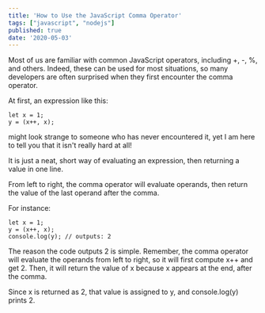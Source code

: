 ```yaml
---
title: 'How to Use the JavaScript Comma Operator'
tags: ["javascript", "nodejs"]
published: true
date: '2020-05-03'
---
```

Most of us are familiar with common JavaScript operators, including +, -, %, and others. Indeed, these can be used for most situations, so many developers are often surprised when they first encounter the comma operator.

At first, an expression like this:

```
let x = 1;
y = (x++, x);
```

might look strange to someone who has never encountered it, yet I am here to tell you that it isn't really hard at all!

It is just a neat, short way of evaluating an expression, then returning a value in one line.

From left to right, the comma operator will evaluate operands, then return the value of the last operand after the comma.

For instance:
```
let x = 1;
y = (x++, x);
console.log(y); // outputs: 2
```
The reason the code outputs 2 is simple. Remember, the comma operator will evaluate the operands from left to right, so it will first compute x++ and get 2. Then, it will return the value of x because x appears at the end, after the comma. 

Since x is returned as 2, that value is assigned to y, and console.log(y) prints 2.



